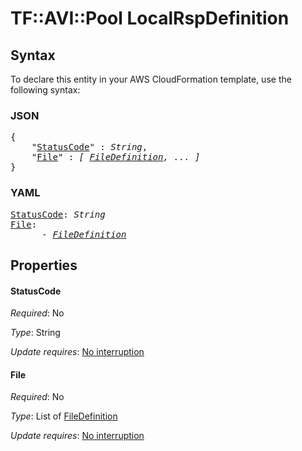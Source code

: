 # TF::AVI::Pool LocalRspDefinition

## Syntax

To declare this entity in your AWS CloudFormation template, use the following syntax:

### JSON

<pre>
{
    "<a href="#statuscode" title="StatusCode">StatusCode</a>" : <i>String</i>,
    "<a href="#file" title="File">File</a>" : <i>[ <a href="filedefinition.md">FileDefinition</a>, ... ]</i>
}
</pre>

### YAML

<pre>
<a href="#statuscode" title="StatusCode">StatusCode</a>: <i>String</i>
<a href="#file" title="File">File</a>: <i>
      - <a href="filedefinition.md">FileDefinition</a></i>
</pre>

## Properties

#### StatusCode

_Required_: No

_Type_: String

_Update requires_: [No interruption](https://docs.aws.amazon.com/AWSCloudFormation/latest/UserGuide/using-cfn-updating-stacks-update-behaviors.html#update-no-interrupt)

#### File

_Required_: No

_Type_: List of <a href="filedefinition.md">FileDefinition</a>

_Update requires_: [No interruption](https://docs.aws.amazon.com/AWSCloudFormation/latest/UserGuide/using-cfn-updating-stacks-update-behaviors.html#update-no-interrupt)

